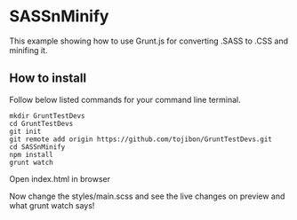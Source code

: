 # SASSnMinify

This example showing how to use Grunt.js for converting .SASS to .CSS and minifing it.

## How to install
Follow below listed commands for your command line terminal.

```
mkdir GruntTestDevs
cd GruntTestDevs
git init
git remote add origin https://github.com/tojibon/GruntTestDevs.git
cd SASSnMinify
npm install
grunt watch
```

Open index.html in browser

Now change the styles/main.scss and see the live changes on preview and what grunt watch says!

